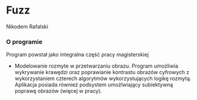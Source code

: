 ﻿Fuzz
========
Nikodem Rafalski


### O programie
Program powstał jako integralna część pracy magisterskiej
- Modelowanie rozmyte w przetwarzaniu obrazu.
Program umożliwia wykrywanie krawędzi oraz poprawianie kontrastu obrazów cyfrowych z wykorzystaniem czterech algorytmów 
wykorzystujących logikę rozmytą. 
Aplikacja posiada również podsystem umożlwiający subiektywną poprawę obrazów (więcej w pracy).
